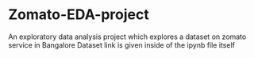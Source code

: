 # Zomato-EDA-project
An exploratory data analysis project which explores a dataset on zomato service in Bangalore 
Dataset link is given inside of the ipynb file itself
